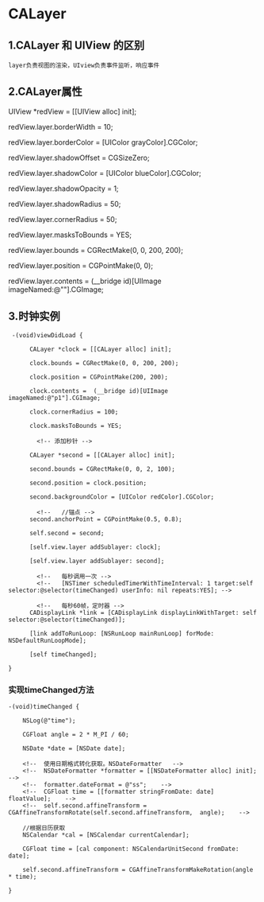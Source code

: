 # CALayer


## 1.CALayer 和 UIView 的区别

    layer负责视图的渲染，UIview负责事件监听，响应事件
    
## 2.CALayer属性

  UIView *redView = [[UIView alloc] init];
  
<!--   //边框 -->
  
  redView.layer.borderWidth = 10;
  
  redView.layer.borderColor = [UIColor grayColor].CGColor;
  
<!--   //阴影 -->
  redView.layer.shadowOffset = CGSizeZero;
  
  redView.layer.shadowColor = [UIColor blueColor].CGColor;
  
  redView.layer.shadowOpacity = 1;
  
  redView.layer.shadowRadius = 50;

<!--   //圆角 -->
  redView.layer.cornerRadius = 50;
  
  redView.layer.masksToBounds = YES;
    
<!--   //bounds -->
  redView.layer.bounds = CGRectMake(0, 0, 200, 200);
  
<!--   //位置,默认情况下，center -->
  redView.layer.position = CGPointMake(0, 0);
  
<!--   //视图内容 -->
  redView.layer.contents = (__bridge id)[UIImage imageNamed:@""].CGImage;
  
## 3.时钟实例

<!-- 添加钟表 -->

     -(void)viewDidLoad {

          CALayer *clock = [[CALayer alloc] init];

          clock.bounds = CGRectMake(0, 0, 200, 200);

          clock.position = CGPointMake(200, 200);

          clock.contents =  (__bridge id)[UIImage imageNamed:@"p1"].CGImage;

          clock.cornerRadius = 100;

          clock.masksToBounds = YES;

            <!-- 添加秒针 -->

          CALayer *second = [[CALayer alloc] init];

          second.bounds = CGRectMake(0, 0, 2, 100);

          second.position = clock.position;

          second.backgroundColor = [UIColor redColor].CGColor;

            <!--   //锚点 -->
          second.anchorPoint = CGPointMake(0.5, 0.8);

          self.second = second;

          [self.view.layer addSublayer: clock];

          [self.view.layer addSublayer: second];

            <!--   每秒调用一次 -->
            <!--   [NSTimer scheduledTimerWithTimeInterval: 1 target:self selector:@selector(timeChanged) userInfo: nil repeats:YES]; -->

            <!--   每秒60帧，定时器 -->
          CADisplayLink *link = [CADisplayLink displayLinkWithTarget: self selector:@selector(timeChanged)];

          [link addToRunLoop: [NSRunLoop mainRunLoop] forMode: NSDefaultRunLoopMode];

          [self timeChanged];

    }
  
### 实现timeChanged方法

    -(void)timeChanged {

        NSLog(@"time");

        CGFloat angle = 2 * M_PI / 60;

        NSDate *date = [NSDate date];

        <!--  使用日期格式转化获取。NSDateFormatter   -->
        <!--  NSDateFormatter *formatter = [[NSDateFormatter alloc] init];    -->
        <!--  formatter.dateFormat = @"ss";    -->
        <!--  CGFloat time = [[formatter stringFromDate: date] floatValue];    -->
        <!--  self.second.affineTransform = CGAffineTransformRotate(self.second.affineTransform,  angle);    -->

        //根据日历获取
        NSCalendar *cal = [NSCalendar currentCalendar];

        CGFloat time = [cal component: NSCalendarUnitSecond fromDate: date];

        self.second.affineTransform = CGAffineTransformMakeRotation(angle * time);

    }
